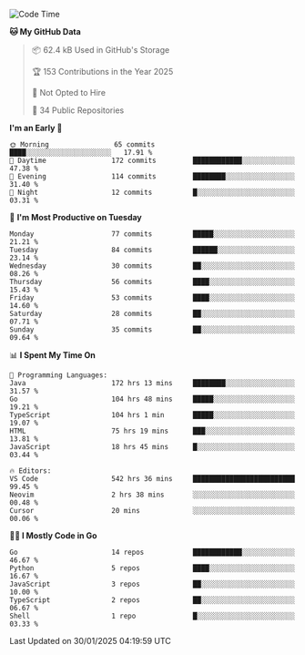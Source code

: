 <!--START_SECTION:thansetan-waka-->
![Code Time](http://img.shields.io/badge/Code%20Time-546%20hrs%2053%20mins-blue)

**🐱 My GitHub Data** 

> 📦 62.4 kB Used in GitHub's Storage 
 > 
> 🏆 153 Contributions in the Year 2025
 > 
> 🚫 Not Opted to Hire
 > 
> 📜 34 Public Repositories 
 > 

**I'm an Early 🐤** 

```text
🌞 Morning                65 commits          ████░░░░░░░░░░░░░░░░░░░░░   17.91 % 
🌆 Daytime                172 commits         ████████████░░░░░░░░░░░░░   47.38 % 
🌃 Evening                114 commits         ████████░░░░░░░░░░░░░░░░░   31.40 % 
🌙 Night                  12 commits          █░░░░░░░░░░░░░░░░░░░░░░░░   03.31 % 
```

📅 **I'm Most Productive on Tuesday** 

```text
Monday                   77 commits          █████░░░░░░░░░░░░░░░░░░░░   21.21 % 
Tuesday                  84 commits          ██████░░░░░░░░░░░░░░░░░░░   23.14 % 
Wednesday                30 commits          ██░░░░░░░░░░░░░░░░░░░░░░░   08.26 % 
Thursday                 56 commits          ████░░░░░░░░░░░░░░░░░░░░░   15.43 % 
Friday                   53 commits          ████░░░░░░░░░░░░░░░░░░░░░   14.60 % 
Saturday                 28 commits          ██░░░░░░░░░░░░░░░░░░░░░░░   07.71 % 
Sunday                   35 commits          ██░░░░░░░░░░░░░░░░░░░░░░░   09.64 % 
```

📊 **I Spent My Time On** 

```text
💬 Programming Languages: 
Java                     172 hrs 13 mins     ████████░░░░░░░░░░░░░░░░░   31.57 % 
Go                       104 hrs 48 mins     █████░░░░░░░░░░░░░░░░░░░░   19.21 % 
TypeScript               104 hrs 1 min       █████░░░░░░░░░░░░░░░░░░░░   19.07 % 
HTML                     75 hrs 19 mins      ███░░░░░░░░░░░░░░░░░░░░░░   13.81 % 
JavaScript               18 hrs 45 mins      █░░░░░░░░░░░░░░░░░░░░░░░░   03.44 % 

🔥 Editors: 
VS Code                  542 hrs 36 mins     █████████████████████████   99.45 % 
Neovim                   2 hrs 38 mins       ░░░░░░░░░░░░░░░░░░░░░░░░░   00.48 % 
Cursor                   20 mins             ░░░░░░░░░░░░░░░░░░░░░░░░░   00.06 % 
```

**🧑‍💻 I Mostly Code in Go** 

```text
Go                       14 repos            ████████████░░░░░░░░░░░░░   46.67 % 
Python                   5 repos             ████░░░░░░░░░░░░░░░░░░░░░   16.67 % 
JavaScript               3 repos             ██░░░░░░░░░░░░░░░░░░░░░░░   10.00 % 
TypeScript               2 repos             ██░░░░░░░░░░░░░░░░░░░░░░░   06.67 % 
Shell                    1 repo              █░░░░░░░░░░░░░░░░░░░░░░░░   03.33 % 
```

Last Updated on 30/01/2025 04:19:59 UTC
<!--END_SECTION:thansetan-waka-->